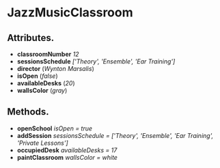 # JazzMusicClassroom

## Attributes.
* __classroomNumber__ *12*
* __sessionsSchedule__ *['Theory', 'Ensemble', 'Ear Training']*
* __director__ (*Wynton Marsalis*)
* __isOpen__ (*false*)
* __availableDesks__ (*20*)
* __wallsColor__ (*gray*)


## Methods.
* __openSchool__ *isOpen = true*
* __addSession__ *sessionsSchedule = ['Theory', 'Ensemble', 'Ear Training', 'Private Lessons']*
* __occupiedDesk__ *availableDesks = 17*
* __paintClassroom__ *wallsColor = white*
